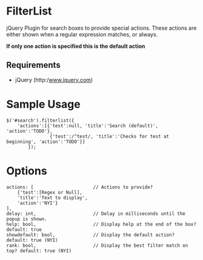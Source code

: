 # FilterList
jQuery Plugin for search boxes to provide special actions. These actions are either shown when a regular expression matches, or always. 

**If only one action is specified this is the default action**

## Requirements
* jQuery (http:/www.jquery.com)

# Sample Usage
	$('#search').filterlist({
		'actions':[{'test':null, 'title':'Search (default)', 'action':'TODO'},
					{'test':/^test/, 'title':'Checks for test at beginning', 'action':'TODO'}]
			});
			
# Options
	actions: [						// Actions to provide?
		{'test':[Regex or Null], 
		'title':'Text to display', 
		'action':'NYI'}
	], 
	delay: int, 					// Delay in milliseconds until the popup is shown.
	help: bool,						// Display help at the end of the box? default: true 
	showdefault: bool,				// Display the default action? default: true (NYI)
	rank: bool,						// Display the best filter match on top? default: true (NYI)
